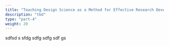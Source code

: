 ```yaml
---
title: "Teaching Design Science as a Method for Effective Research Development"
description: "tbd"
type: "part-4"
weight: 20
---
```

sdfsd s sfdg sdfg sdfg sdf gs